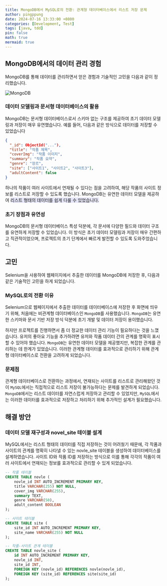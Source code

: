 ```yaml
---
title: MongoDB에서 MySQL로의 전환: 관계형 데이터베이스에서 리스트 저장 문제
author: pingppung
date: 2024-07-16 13:33:00 +0800
categories: [Development, Test]
tags: [java, tdd]
pin: false
math: true
mermaid: true
---
```


## MongoDB에서의 데이터 관리 경험

MongoDB를 통해 데이터를 관리하면서 얻은 경험과 기술적인 고민을 다음과 같이 정리했습니다.

![MongoDB](https://pingppung.github.io/assets/img/posts/2024-07-16/mongoDB에서.PNG)


### 데이터 모델링과 문서형 데이터베이스의 활용

MongoDB는 문서형 데이터베이스로서 스키마 없는 구조를 제공하여 초기 데이터 모델링과 저장이 매우 유연했습니다. 예를 들어, 다음과 같은 방식으로 데이터를 저장할 수 있었습니다

```json
{
  "_id": ObjectId("..."),
  "title": "작품 제목",
  "coverImg": "작품 이미지",
  "summary": "작품 요약",
  "genre": "장르",
  "site": ["사이트1", "사이트2", "사이트3"],
  "adultContent": false
}
```
하나의 작품이 여러 사이트에서 연재될 수 있다는 점을 고려하여, 해당 작품의 사이트 정보를 리스트로 저장할 수 있도록 했습니다. MongoDB는 유연한 데이터 모델을 제공하여 <span style="background-color:#E6E6FA">리스트 형태의 데이터를 쉽게 다룰 수 있었습니다.</span>

### 초기 장점과 유연성

MongoDB의 문서형 데이터베이스 특성 덕분에, 각 문서에 다양한 필드와 데이터 구조를 유연하게 저장할 수 있었습니다. 이 방식은 초기 데이터 모델링과 저장이 매우 간편하고 직관적이었으며, 프로젝트의 초기 단계에서 빠르게 발전할 수 있도록 도와주었습니다.

## 고민

Selenium을 사용하여 웹페이지에서 추출한 데이터를 MongoDB에 저장한 후, 다음과 같은 기술적인 고민을 하게 되었습니다.

### MySQL로의 전환 이유

Selenium으로 웹페이지에서 추출한 데이터를 데이터베이스에 저장한 후 화면에 띄우기 위해, 처음에는 비관계형 데이터베이스인 `MongoDB`를 사용했습니다. `MongoDB`는 유연한 스키마와 문서 기반 저장 방식 덕분에 초기 개발 및 데이터 저장이 용이했습니다.

하지만 프로젝트를 진행하면서 좀 더 정교한 데이터 관리 기능이 필요하다는 것을 느꼈습니다. 유저의 좋아요 기능을 추가하려면 유저와 작품 데이터 간의 관계를 명확히 표시할 수 있어야 했습니다.  `MongoDB`는 유연한 데이터 모델을 제공했지만, 복잡한 관계를 관리하는 데 한계가 있었습니다. 이러한 관계형 데이터를 효과적으로 관리하기 위해 관계형 데이터베이스로 전환을 고려하게 되었습니다.

### 문제점

관계형 데이터베이스로 전환하는 과정에서, 연재되는 사이트를 리스트로 관리해왔던 것이 `MySQL`에서는 직접적으로 리스트 저장이 불가능하다는 문제를 발견하게 되었습니다. `MongoDB`에서는 리스트 데이터를 자연스럽게 저장하고 관리할 수 있었지만, `MySQL`에서는 이러한 데이터를 효과적으로 저장하고 처리하기 위해 추가적인 설계가 필요했습니다.

## 해결 방안

### 데이터 모델 재구성과 novel_site 테이블 설계

MySQL에서는 리스트 형태의 데이터를 직접 저장하는 것이 어려웠기 때문에, 각 작품과 사이트의 관계를 명확히 나타낼 수 있는 novle_site 테이블을 생성하여 데이터베이스를 설계하였습니다. 사이트 ID와 작품 ID를 저장하는 방식으로 이를 통해 각각의 작품이 여러 사이트에서 연재되는 정보를 효과적으로 관리할 수 있게 되었습니다.

```sql
-- 작품 테이블
CREATE TABLE novle (
    novle_id INT AUTO_INCREMENT PRIMARY KEY,
    title VARCHAR(255) NOT NULL,
    cover_img VARCHAR(255),
    summary TEXT,
    genre VARCHAR(50),
    adult_content BOOLEAN
);

-- 사이트 테이블
CREATE TABLE site (
    site_id INT AUTO_INCREMENT PRIMARY KEY,
    site_name VARCHAR(255) NOT NULL
);

-- 작품-사이트 관계 테이블
CREATE TABLE novle_site (
    id INT AUTO_INCREMENT PRIMARY KEY,
    novle_id INT,
    site_id INT,
    FOREIGN KEY (novle_id) REFERENCES novle(novle_id),
    FOREIGN KEY (site_id) REFERENCES site(site_id)
);
```